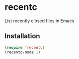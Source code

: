 # recentc
List recently closed files in Emacs

## Installation

```lisp
(require 'recentc)
(recentc-mode 1)
```
